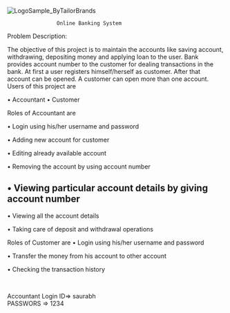 ![LogoSample_ByTailorBrands](https://user-images.githubusercontent.com/72140114/201530105-9af91fe9-e863-4404-8134-f0f15731e4f5.jpg)




					Online Banking System

Problem Description:


The objective of this project is to maintain the accounts like saving account, withdrawing, depositing money and applying loan to the user. Bank provides account number to the customer for dealing transactions in the bank. At first a user registers himself/herself as customer. After that account can be opened. A customer can open more than one account.
Users of this project are


• Accountant
• Customer


Roles of Accountant are


• Login using his/her username and password

• Adding new account for customer

• Editing already available account

• Removing the account by using account number

• Viewing particular account details by giving account number
--
• Viewing all the account details

• Taking care of deposit and withdrawal operations

Roles of Customer are
• Login using his/her username and password

• Transfer the money from his account to other account

• Checking the transaction history


<br>

Accountant Login
ID=> saurabh
<br>
PASSWORS => 1234
